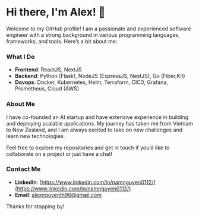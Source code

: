 # Hi there, I'm Alex! 👋

Welcome to my GitHub profile! I am a passionate and experienced software engineer with a strong background in various programming languages, frameworks, and tools. Here’s a bit about me:

### What I Do

- **Frontend**: ReactJS, NextJS
- **Backend**: Python (Flask), NodeJS (ExpressJS, NestJS), Go (Fiber,Kit)
- **Devops**: Docker, Kubernetes, Helm, Terraform, CICD, Grafana, Prometheus, Cloud (AWS)

### About Me

I have co-founded an AI startup and have extensive experience in building and deploying scalable applications. My journey has taken me from Vietnam to New Zealand, and I am always excited to take on new challenges and learn new technologies. 

Feel free to explore my repositories and get in touch if you’d like to collaborate on a project or just have a chat!

### Contact Me

- **LinkedIn**: [https://www.linkedin.com/in/namnguyen0112/](https://www.linkedin.com/in/namnguyen0112/)
- **Email**: alexnguyenth96@gmail.com

Thanks for stopping by!
